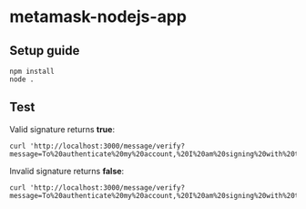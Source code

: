 # metamask-nodejs-app

## Setup guide

```
npm install
node .
```

## Test

Valid signature returns **true**:

```
curl 'http://localhost:3000/message/verify?message=To%20authenticate%20my%20account,%20I%20am%20signing%20with%20the%20nonce%20799171&address=0x9659e7c8A506ADD971F1d3C96C6e07cA5500E423&signature=0x5c69705def16f3652ca76f97091b6ae8ef947df1b8246d00a432fce434a0497b15f412fbe54e8367a87e383af22de47a22a7010fc0e89d1d9da893fe6e7fcdf11b'
```

Invalid signature returns **false**:

```
curl 'http://localhost:3000/message/verify?message=To%20authenticate%20my%20account,%20I%20am%20signing%20with%20the%20nonce%20799171&address=0x9659e7c8A506ADD971F1d3C96C6e07cA5500E423&signature=0x5c69705def16f3652ca76f97091b6ae8ef947df1b8246d00a432fce434a0497b15f412fbe54e8367a87e383af22de47a22a7010fc0e89d1d9da893fe6e7fcdf11bXXXX'
```
